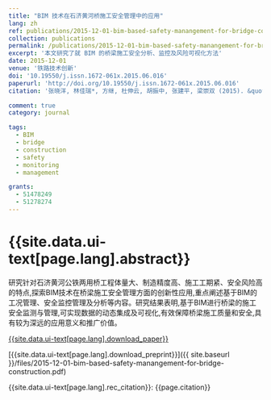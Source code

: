 ```yaml
---
title: "BIM 技术在石济黄河桥施工安全管理中的应用"
lang: zh
ref: publications/2015-12-01-bim-based-safety-manangement-for-bridge-construction
collection: publications
permalink: /publications/2015-12-01-bim-based-safety-manangement-for-bridge-construction
excerpt: '本文研究了就 BIM 的桥梁施工安全分析、监控及风险可视化方法'
date: 2015-12-01
venue: '铁路技术创新'
doi: '10.19550/j.issn.1672-061x.2015.06.016'
paperurl: 'http://doi.org/10.19550/j.issn.1672-061x.2015.06.016'
citation: '张晓洋, 林佳瑞*, 方继, 杜伸云, 胡振中, 张建平, 梁崇双 (2015). &quot;BIM 技术在石济黄河桥施工安全管理中的应用&quot; <i>铁路技术创新</i>. 6: 74-76. doi: 10.19550/j.issn.1672-061x.2015.06.016'

comment: true
category: journal

tags: 
  - BIM
  - bridge
  - construction
  - safety
  - monitoring
  - management

grants:
  - 51478249
  - 51278274
---
```



{{site.data.ui-text[page.lang].abstract}}
====

研究针对石济黄河公铁两用桥工程体量大、制造精度高、施工工期紧、安全风险高的特点,探索BIM技术在桥梁施工安全管理方面的创新性应用,重点阐述基于BIM的工况管理、安全监控管理及分析等内容。研究结果表明,基于BIM进行桥梁的施工安全监测与管理,可实现数据的动态集成及可视化,有效保障桥梁施工质量和安全,具有较为深远的应用意义和推广价值。 

[{{site.data.ui-text[page.lang].download_paper}}](http://doi.org/10.19550/j.issn.1672-061x.2015.06.016)

[{{site.data.ui-text[page.lang].download_preprint}}]({{ site.baseurl }}/files/2015-12-01-bim-based-safety-manangement-for-bridge-construction.pdf)

{{site.data.ui-text[page.lang].rec_citation}}: {{page.citation}}